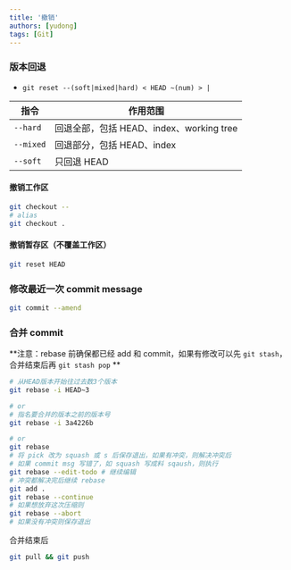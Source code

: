 ```yaml
---
title: '撤销'
authors: [yudong]
tags: [Git]
---
```


### 版本回退

-   `git reset --(soft|mixed|hard) < HEAD ~(num) > |`

| 指令      | 作用范围                                 |
| --------- | ---------------------------------------- |
| `--hard`  | 回退全部，包括 HEAD、index、working tree |
| `--mixed` | 回退部分，包括 HEAD、index               |
| `--soft`  | 只回退 HEAD                              |

#### 撤销工作区

```bash
git checkout --
# alias
git checkout .
```

#### 撤销暂存区（不覆盖工作区）

```bash
git reset HEAD
```

### 修改最近一次 commit message

```bash
git commit --amend
```

### 合并 commit

**注意：rebase 前确保都已经 add 和 commit，如果有修改可以先 `git stash`，合并结束后再 `git stash pop` **

```bash
# 从HEAD版本开始往过去数3个版本
git rebase -i HEAD~3

# or
# 指名要合并的版本之前的版本号
git rebase -i 3a4226b

# or
git rebase
# 将 pick 改为 squash 或 s 后保存退出，如果有冲突，则解决冲突后
# 如果 commit msg 写错了，如 squash 写成料 sqaush，则执行
git rebase --edit-todo # 继续编辑
# 冲突都解决完后继续 rebase
git add .
git rebase --continue
# 如果想放弃这次压缩则
git rebase --abort
# 如果没有冲突则保存退出
```

合并结束后

```bash
git pull && git push
```
